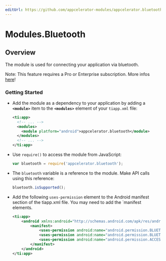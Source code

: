 ```yaml
---
editUrl: https://github.com/appcelerator-modules/appcelerator.bluetooth/edit/master/apidoc/Bluetooth.yml
---
```

# Modules.Bluetooth

<TypeHeader/>

## Overview

The module is used for connecting your application via bluetooth.

<p class="note">Note: This feature requires a Pro or Enterprise subscription. More infos <a href="https://www.appcelerator.com/pricing/" target="_blank">here</a>!</p>

### Getting Started
- Add the module as a dependency to your application by adding a **`<module>`** item to the
  **`<modules>`** element of your `tiapp.xml` file:
  ``` xml
  <ti:app>
    <!-- ... -->
    <modules>
      <module platform="android">appcelerator.bluetooth</module>
    </modules>
    <!-- ... -->
  </ti:app>
  ```
- Use `require()` to access the module from JavaScript:
  ``` javascript
  var bluetooth = require('appcelerator.bluetooth');
  ```
- The `bluetooth` variable is a reference to the module. Make API calls using this reference:
  ``` javascript
  bluetooth.isSupported();
  ```
- Add the following `uses-permission` element to the Android manifest section of the tiapp.xml
    file. You may need to add the `manifest elements.
    ``` xml
    <ti:app>
        <android xmlns:android="http://schemas.android.com/apk/res/android">
            <manifest>
                <uses-permission android:name="android.permission.BLUETOOTH" />
                <uses-permission android:name="android.permission.BLUETOOTH_ADMIN" />
                <uses-permission android:name="android.permission.ACCESS_FINE_LOCATION"/> 
            </manifest>
        </android>
    </ti:app>
    ```

<ApiDocs/>
